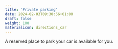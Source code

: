 ```yaml
---
title: 'Private parking'
date: 2024-02-03T09:30:56+01:00
draft: false
weight: 100
materialicon: directions_car
---
```


A reserved place to park your car is available for you.
